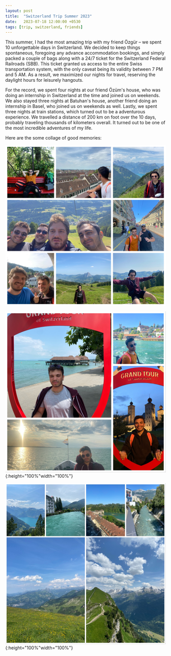 ```yaml
---
layout: post
title:  "Switzerland Trip Summer 2023"
date:   2023-07-18 12:00:00 +0530
tags: [trip, switzerland, friends]
---
```




This summer, I had the most amazing trip with my friend Özgür – we spent 10 unforgettable days in Switzerland. We decided to keep things spontaneous, foregoing any advance accommodation bookings, and simply packed a couple of bags along with a 24/7 ticket for the Switzerland Federal Railroads (SBB). This ticket granted us access to the entire Swiss transportation system, with the only caveat being its validity between 7 PM and 5 AM. As a result, we maximized our nights for travel, reserving the daylight hours for leisurely hangouts.

For the record, we spent four nights at our friend Özüm's house, who was doing an internship in Switzerland at the time and joined us on weekends. We also stayed three nights at Batuhan's house, another friend doing an internship in Basel, who joined us on weekends as well. Lastly, we spent three nights at train stations, which turned out to be a adventurous experience. We travelled a distance of 200 km on foot over the 10 days, probably traveling thousands of kilometers overall. It turned out to be one of the most incredible adventures of my life.

Here are the some collage of good memories:

![ch1](/assets/img/ch-trip/ch1.jpg)

![ch2](/assets/img/ch-trip/ch2.jpg){:height="100%"width="100%"}

![ch3](/assets/img/ch-trip/ch3.jpg){:height="100%"width="100%"}





